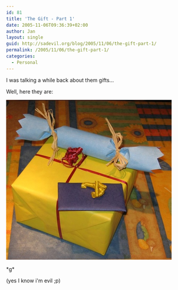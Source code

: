 ```yaml
---
id: 81
title: 'The Gift - Part 1'
date: 2005-11-06T09:36:39+02:00
author: Jan
layout: single
guid: http://sadevil.org/blog/2005/11/06/the-gift-part-1/
permalink: /2005/11/06/the-gift-part-1/
categories:
  - Personal
---
```

I was talking a while back about them gifts...

Well, here they are:

<img SRC="/assets/images/2005/11/gifts_diana-sm.jpg" /> 

\*g\*

(yes I know i'm evil ;p)